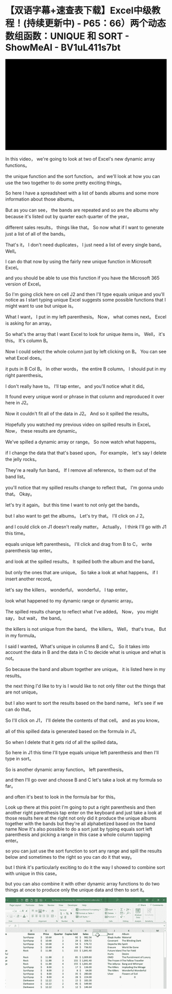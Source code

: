# 【双语字幕+速查表下载】Excel中级教程！(持续更新中) - P65：66）两个动态数组函数：UNIQUE 和 SORT - ShowMeAI - BV1uL411s7bt

![](img/d555e8fc2ef3f75c24ce7f925c432a31_0.png)

In this video， we're going to look at two of Excel's new dynamic array functions。

 the unique function and the sort function。 and we'll look at how you can use the two together to do some pretty exciting things。

 So here I have a spreadsheet with a list of bands albums and some more information about those albums。

 But as you can see， the bands are repeated and so are the albums why because it's listed out by quarter each quarter of the year。

  different sales results， things like that。 So now what if I want to generate just a list of all of the bands。

 That's it， I don't need duplicates， I just need a list of every single band。 Well。

 I can do that now by using the fairly new unique function in Microsoft Excel。

 and you should be able to use this function if you have the Microsoft 365 version of Excel。

 So I'm going click here on cell J2 and then I'll type equals unique and you'll notice as I start typing unique Excel suggests some possible functions that I might want to use but unique is。

What I want， I put in my left parenthesis。 Now， what comes next。 Excel is asking for an array。

 So what's the array that I want Excel to look for unique items in。 Well， it's this。 It's column B。

 Now I could select the whole column just by left clicking on B。 You can see what Excel does。

 it puts in B Col B。 In other words， the entire B column。 I should put in my right parenthesis。

 I don't really have to。 I'll tap enter。 and you'll notice what it did。

 It found every unique word or phrase in that column and reproduced it over here in J2。

 Now it couldn't fit all of the data in J2。 And so it spilled the results。

 Hopefully you watched my previous video on spilled results in Excel。 Now， these results are dynamic。

 We've spilled a dynamic array or range。 So now watch what happens。

 if I change the data that that's based upon。 For example， let's say I delete the jelly rocks。

 They're a really fun band。 If I remove all reference。to them out of the band list。

 you'll notice that my spilled results change to reflect that。 I'm gonna undo that。 Okay。

 let's try it again。 but this time I want to not only get the bands。

 but I also want to get the albums。 Let's try that。 I'll click on J 2。

 and I could click on J1 doesn't really matter。 Actually， I think I'll go with J1 this time。

 equals unique left parenthesis。 I'll click and drag from B to C， write parenthesis tap enter。

 and look at the spilled results。 It spilled both the album and the band。

 but only the ones that are unique。 So take a look at what happens。 if I insert another record。

 let's say the killers， wonderful， wonderful， I tap enter。

 look what happened to my dynamic range or dynamic array。

 The spilled results change to reflect what I've added。 Now， you might say， but wait， the band。

 the killers is not unique from the band。 the killers。 Well， that's true。 But in my formula。

 I said I wanted。What's unique in columns B and C。 So it takes into account the data in B and the data in C to decide what is unique and what is not。

 So because the band and album together are unique。 it is listed here in my results。

 the next thing I'd like to try is I would like to not only filter out the things that are not unique。

 but I also want to sort the results based on the band name。 let's see if we can do that。

 So I'll click on J1， I'll delete the contents of that cell。 and as you know。

 all of this spilled data is generated based on the formula in J1。

 So when I delete that it gets rid of all the spilled data。

 So here in J1 this time I'll type equals unique left parenthesis and then I'll type in sort。

 So is another dynamic array function。 left parenthesis。

 and then I'll go over and choose B and C let's take a look at my formula so far。

 and often it's best to look in the formula bar for this。

Look up there at this point I'm going to put a right parenthesis and then another right parenthesis tap enter on the keyboard and just take a look at those results here at the right not only did it produce the unique albums together with the bands but they're all alphabetized based on the band name Now it's also possible to do a sort just by typing equals sort left parenthesis and picking a range in this case a whole column tapping enter。

 so you can just use the sort function to sort any range and spill the results below and sometimes to the right so you can do it that way。

 but I think it's particularly exciting to do it the way I showed to combine sort with unique in this case。

 but you can also combine it with other dynamic array functions to do two things at once to produce only the unique data and then to sort it。



![](img/d555e8fc2ef3f75c24ce7f925c432a31_2.png)
